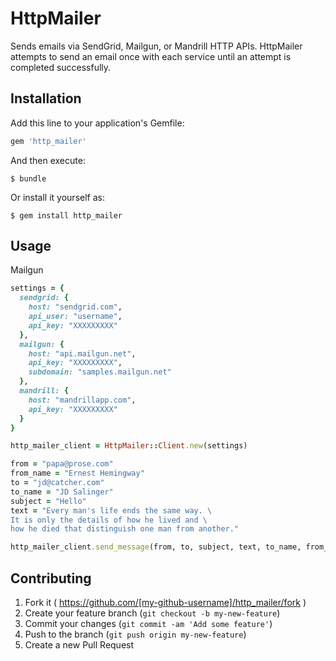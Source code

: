 # HttpMailer

Sends emails via SendGrid, Mailgun, or Mandrill HTTP APIs.
HttpMailer attempts to send an email once with each service 
until an attempt is completed successfully.

## Installation

Add this line to your application's Gemfile:

```ruby
gem 'http_mailer'
```

And then execute:

    $ bundle

Or install it yourself as:

    $ gem install http_mailer

## Usage

Mailgun

```ruby
settings = {
  sendgrid: {
    host: "sendgrid.com",
    api_user: "username",
    api_key: "XXXXXXXXX"
  },
  mailgun: {
    host: "api.mailgun.net",
    api_key: "XXXXXXXXX",
    subdomain: "samples.mailgun.net"
  },
  mandrill: {
    host: "mandrillapp.com",
    api_key: "XXXXXXXXX"
  }
}

http_mailer_client = HttpMailer::Client.new(settings)

from = "papa@prose.com"
from_name = "Ernest Hemingway"
to = "jd@catcher.com"
to_name = "JD Salinger"
subject = "Hello"
text = "Every man's life ends the same way. \
It is only the details of how he lived and \
how he died that distinguish one man from another."

http_mailer_client.send_message(from, to, subject, text, to_name, from_name)
```

## Contributing

1. Fork it ( https://github.com/[my-github-username]/http_mailer/fork )
2. Create your feature branch (`git checkout -b my-new-feature`)
3. Commit your changes (`git commit -am 'Add some feature'`)
4. Push to the branch (`git push origin my-new-feature`)
5. Create a new Pull Request
